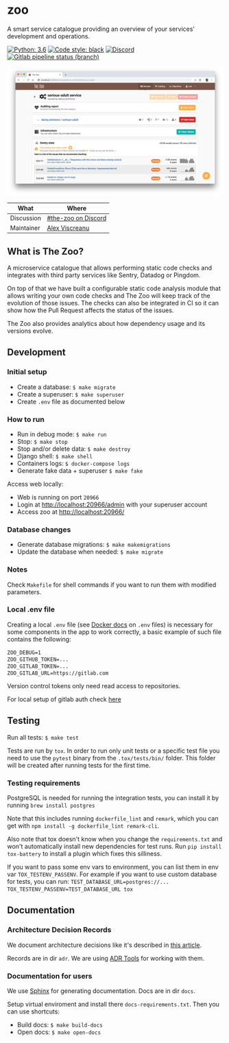 # zoo

A smart service catalogue providing an overview of your services' development and
operations.

[![Python: 3.6](https://img.shields.io/badge/python-3.7-blue.svg)](https://python.org)
[![Code style: black](https://img.shields.io/badge/code%20style-black-black.svg)](https://github.com/ambv/black)
[![Discord](https://img.shields.io/discord/427417507276783616.svg)](https://discord.gg/Tx9FkEz)
[![Gitlab pipeline status (branch)](https://img.shields.io/gitlab/pipeline/kiwicom/the-zoo/master.svg)](https://gitlab.com/kiwicom/the-zoo/pipelines)

![Service Detail](docs/screenshot-service-details.png)

| What       | Where                                             |
| ---------- | ------------------------------------------------- |
| Discussion | [#the-zoo on Discord](https://discord.gg/Tx9FkEz) |
| Maintainer | [Alex Viscreanu](https://github.com/aexvir/)      |

## What is The Zoo?

A microservice catalogue that allows performing static code checks and integrates with
third party services like Sentry, Datadog or Pingdom.

On top of that we have built a configurable static code analysis module that allows writing
your own code checks and The Zoo will keep track of the evolution of those issues. The checks
can also be integrated in CI so it can show how the Pull Request affects the status of the
issues.

The Zoo also provides analytics about how dependency usage and its versions evolve.

## Development

### Initial setup

- Create a database: `$ make migrate`
- Create a superuser: `$ make superuser`
- Create `.env` file as documented below

### How to run

- Run in debug mode: `$ make run`
- Stop: `$ make stop`
- Stop and/or delete data: `$ make destroy`
- Django shell: `$ make shell`
- Containers logs: `$ docker-compose logs`
- Generate fake data + superuser `$ make fake`

Access web locally:

- Web is running on port `20966`
- Login at <http://localhost:20966/admin> with your superuser account
- Access zoo at <http://localhost:20966/>

### Database changes

- Generate database migrations: `$ make makemigrations`
- Update the database when needed: `$ make migrate`

### Notes

Check `Makefile` for shell commands if you want to run them with modified
parameters.

### Local .env file

Creating a local `.env` file (see [Docker docs](https://docs.docker.com/compose/env-file/)
on `.env` files) is necessary for some components in the app to work correctly,
a basic example of such file contains the following:

```
ZOO_DEBUG=1
ZOO_GITHUB_TOKEN=...
ZOO_GITLAB_TOKEN=...
ZOO_GITLAB_URL=https://gitlab.com
```

Version control tokens only need read access to repositories. 

For local setup of gitlab auth check [here](docs/gitlab_auth_local.rst)

## Testing

Run all tests: `$ make test`

Tests are run by `tox`. In order to run only unit tests or a specific test file
you need to use the `pytest` binary from the `.tox/tests/bin/` folder. This
folder will be created after running tests for the first time.

### Testing requirements

PostgreSQL is needed for running the integration tests, you can install it by
running `brew install postgres`

Note that this includes running `dockerfile_lint` and `remark`, which you can
get with `npm install -g dockerfile_lint remark-cli`.

Also note that tox doesn't know when you change the `requirements.txt`
and won't automatically install new dependencies for test runs.
Run `pip install tox-battery` to install a plugin which fixes this silliness.

If you want to pass some env vars to environment, you can list them in env var
`TOX_TESTENV_PASSENV`. For example if you want to use custom database for tests,
you can run: `TEST_DATABASE_URL=postgres://... TOX_TESTENV_PASSENV=TEST_DATABASE_URL tox`

## Documentation

### Architecture Decision Records

We document architecture decisions like it's described in
[this article](http://thinkrelevance.com/blog/2011/11/15/documenting-architecture-decisions).

Records are in dir `adr`. We are using [ADR Tools](https://github.com/npryce/adr-tools)
for working with them.

### Documentation for users

We use [Sphinx](http://www.sphinx-doc.org/) for generating documentation. Docs
are in dir `docs`.

Setup virtual enviroment and install there `docs-requirements.txt`. Then you can
use shortcuts:

- Build docs: `$ make build-docs`
- Open docs: `$ make open-docs`
